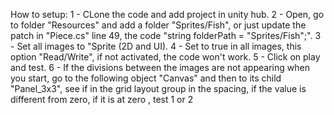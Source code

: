 How to setup:
1 - CLone the code and add project in unity hub.
2 - Open, go to folder "Resources" and add a folder "Sprites/Fish", or just update the patch in "Piece.cs" line 49, the code "string folderPath = "Sprites/Fish";".
3 - Set all images to "Sprite (2D and UI).
4 - Set to true in all images, this option "Read/Write", if not activated, the code won't work.
5 - Click on play and test.
6 - If the divisions between the images are not appearing when you start, go to the following object "Canvas" and then to its child "Panel_3x3", 
    see if in the grid layout group in the spacing, if the value is different from zero, if it is at zero , test 1 or 2